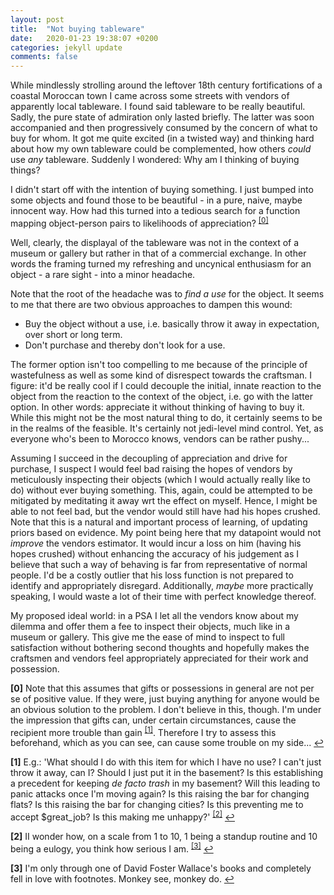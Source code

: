 ```yaml
---
layout: post
title:  "Not buying tableware"
date:   2020-01-23 19:38:07 +0200
categories: jekyll update
comments: false
---
```

While mindlessly strolling around the leftover 18th century fortifications of a coastal Moroccan town I came across some streets with vendors of apparently local tableware. I found said tableware to be really beautiful. Sadly, the pure state of admiration only lasted briefly. The latter was soon accompanied and then progressively consumed by the concern of what to buy for whom. It got me quite excited (in a twisted way) and thinking hard about how my own tableware could be complemented, how others _could_ use _any_ tableware. Suddenly I wondered: Why am I thinking of buying things?

I didn't start off with the intention of buying something. I just bumped into some objects and found those to be beautiful - in a pure, naive, maybe innocent way. How had this turned into a tedious search for a function mapping object-person pairs to likelihoods of appreciation? <sup id="a0">[[0]](#f0)</sup>

Well, clearly, the displayal of the tableware was not in the context of a museum or gallery but rather in that of a commercial exchange. In other words the framing turned my refreshing and uncynical enthusiasm for an object - a rare sight - into a minor headache. 

Note that the root of the headache was to _find a use_ for the object. It seems to me that there are two obvious approaches to dampen this wound:
- Buy the object without a use, i.e. basically throw it away in expectation, over short or long term.
- Don't purchase and thereby don't look for a use.

The former option isn't too compelling to me because of the principle of wastefulness as well as some kind of disrespect towards the craftsman. I figure: it'd be really cool if I could decouple the initial, innate reaction to the object from the reaction to the context of the object, i.e. go with the latter option. In other words: appreciate it without thinking of having to buy it. While this might not be the most natural thing to do, it certainly seems to be in the realms of the feasible. It's certainly not jedi-level mind control. Yet, as everyone who's been to Morocco knows, vendors can be rather pushy...

Assuming I succeed in the decoupling of appreciation and drive for purchase, I suspect I would feel bad raising the hopes of vendors by meticulously inspecting their objects (which I would actually really like to do) without ever buying something. This, again, could be attempted to be mitigated by meditating it away wrt the effect on myself. Hence, I might be able to not feel bad, but the vendor would still have had his hopes crushed. Note that this is a natural and important process of learning, of updating priors based on evidence. My point being here that my datapoint would not _improve_ the vendors estimator. It would incur a loss on him (having his hopes crushed) without enhancing the accuracy of his judgement as I believe that such a way of behaving is far from representative of normal people. I'd be a  costly outlier that his loss function is not prepared to identify and appropriately disregard. Additionally, _maybe_ more practically speaking, I would waste a lot of their time with perfect knowledge thereof.

My proposed ideal world: in a PSA I let all the vendors know about my dilemma and offer them a fee to inspect their objects, much like in a museum or gallery. This give me the ease of mind to inspect to full satisfaction without bothering second thoughts and hopefully makes the craftsmen and vendors feel appropriately appreciated for their work and possession.

<b id="f0">[0]</b> Note that this assumes that gifts or possessions in general are not per se of positive value. If they were, just buying anything for anyone would be an obvious solution to the problem. I don't believe in this, though. I'm under the impression that gifts can, under certain circumstances, cause the recipient more trouble than gain <sup id="a1">[[1]](#f1)</sup>. Therefore I try to assess this beforehand, which as you can see, can cause some trouble on my side... [↩](#a0)

<b id="f1">[1]</b> E.g.: 'What should I do with this item for which I have no use? I can't just throw it away, can I? Should I just put it in the basement? Is this establishing a precedent for keeping _de facto trash_ in my basement? Will this leading to panic attacks once I'm moving again? Is this raising the bar for changing flats? Is this raising the bar for changing cities? Is this preventing me to accept $great_job? Is this making me unhappy?' <sup id="a2">[[2]](#f2)</sup> [↩](#a1)

<b id="f2">[2]</b> II wonder how, on a scale from 1 to 10, 1 being a standup routine and 10 being a eulogy, you think how serious I am. <sup id="a3">[[3]](#a3)</sup> [↩](#a2)

<b id="f3">[3]</b> I'm only through one of David Foster Wallace's books and completely fell in love with footnotes. Monkey see, monkey do. [↩](#a3)


